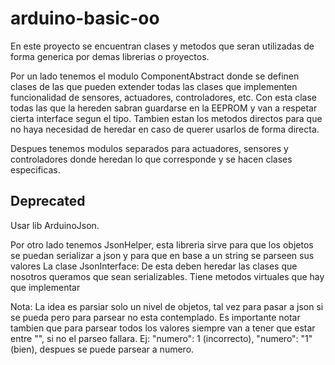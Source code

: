 # arduino-basic-oo
En este proyecto se encuentran clases y metodos que seran utilizadas de forma generica por demas librerias o proyectos.

Por un lado tenemos el modulo ComponentAbstract donde se definen clases de las que pueden extender todas las clases que implementen funcionalidad
de sensores, actuadores, controladores, etc. Con esta clase todas las que la hereden sabran guardarse en la EEPROM y van a respetar cierta interface
segun el tipo.
Tambien estan los metodos directos para que no haya necesidad de heredar en caso de querer usarlos de forma directa.

Despues tenemos modulos separados para actuadores, sensores y controladores donde heredan lo que corresponde y se hacen clases especificas.

## Deprecated
Usar lib ArduinoJson.

Por otro lado tenemos JsonHelper, esta libreria sirve para que los objetos se puedan serializar a json y para que en base a un string se parseen sus valores
La clase JsonInterface: De esta deben heredar las clases que nosotros queramos que sean serializables. Tiene metodos virtuales que hay que implementar

Nota: La idea es parsiar solo un nivel de objetos, tal vez para pasar a json si se pueda pero para parsear no esta contemplado.
Es importante notar tambien que para parsear todos los valores siempre van a tener que estar entre "", si no el parseo fallara. Ej: "numero": 1 (incorrecto), "numero": "1" (bien), despues se puede parsear a numero.
